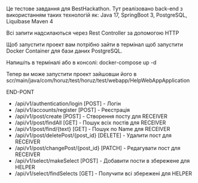 Це тестове завдання для BestHackathon. Тут реалізовано back-end
з використанням таких технологій як: Java 17, SpringBoot 3, PostgreSQL, Liquibase Maven 4

Всі запити надсилаються через Rest Controller за допомогою HTTP

Щоб запустити проект вам потрібно зайти в термінал щоб запустити Docker Container для бази
даних PostgreSQL. 

Напишіть в терміналі або в консолі: docker-compose up -d

Тепер ви може запустити проект зайшовши його в scr/main/java/com/horuz/test/horuz/test/webapp/HelpWebAppApplication

END-PONT

- /api/v1/authentication/login [POST] - Логін
- /api/v1/accounts/register [POST] - Реєстрація
- /api/v1/post/create [POST] - Створення посту для RECEIVER
- /api/v1/post/findAll [GET] - Пошук всіх постів для RECEIVER
- /api/v1/post/find/{text} [GET] - Пошук по Name для RECEIVER
- /api/v1/post/deletePost/{post_id} [DELETE] - Удалити пост для RECEIVER
- /api/v1/post/changePost/{post_id} [PATCH] - Редагувати пост для RECEIVER
- /api/v1/select/makeSelect [POST] - Добавити пости в збережене для HELPER
- /api/v1/select/findSelects [GET] - Получити всі збережені для HELPER
